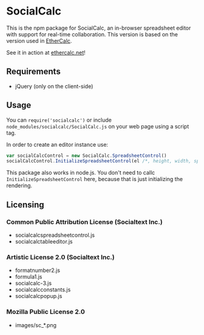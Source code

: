 # SocialCalc
This is the npm package for SocialCalc, an in-browser spreadsheet editor with support for real-time collaboration.
This version is based on the version used in [EtherCalc](https://github.com/audreyt/ethercalc).

See it in action at [ethercalc.net](http://ethercalc.net)!

## Requirements
* jQuery (only on the client-side)

## Usage
You can `require('socialcalc')` or include `node_modules/socialcalc/SocialCalc.js` on your web page using a script tag.

In order to create an editor instance use:
```js
var socialCalcControl = new SocialCalc.SpreadsheetControl()
socialCalcControl.InitializeSpreadsheetControl(el /*, height, width, spacebelow*/)
```

This package also works in node.js. You don't need to callc `InitializeSpreadsheetControl` here, because that is just initializing the rendering.

## Licensing
### Common Public Attribution License (Socialtext Inc.)
* socialcalcspreadsheetcontrol.js
* socialcalctableeditor.js

### Artistic License 2.0 (Socialtext Inc.)
* formatnumber2.js
* formula1.js
* socialcalc-3.js
* socialcalcconstants.js
* socialcalcpopup.js

### Mozilla Public License 2.0
* images/sc_*.png

